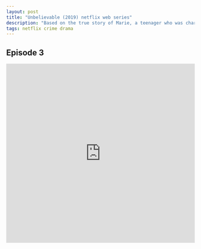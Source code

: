 ```yaml
---
layout: post
title: "Unbelievable (2019) netflix web series"
description: "Based on the true story of Marie, a teenager who was charged with lying about having been raped, and the two female detectives who followed the path to the truth."
tags: netflix crime drama
---
```



## Episode 3

<div class="responsive-container">
<iframe src="https://drive.google.com/file/d/1N4tQQx8cmiX6mZo5OMVX93ezG4KoYNb_/preview" frameborder="0" marginwidth="0" marginheight="0" scrolling="NO" width="100%" height="480" allowfullscreen></iframe>
<div style="width: 80px; height: 80px; position: absolute; opacity: 0; right: 0px; top: 0px;"> </div></div>